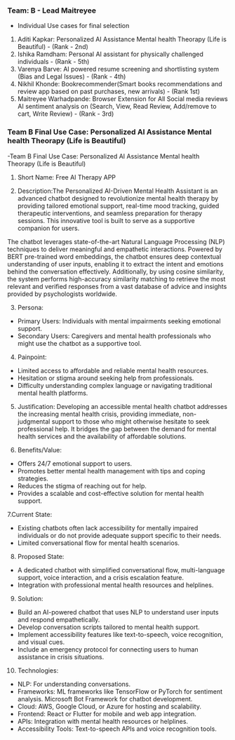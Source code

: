 ### Team: B - Lead Maitreyee
- Individual Use cases for final selection
1. Aditi Kapkar: Personalized AI Assistance Mental health Theorapy (Life is Beautiful) - (Rank - 2nd)
2. Ishika Ramdham: Personal AI assistant for physically challenged individuals - (Rank - 5th)
3. Varenya Barve: AI powered resume screening and shortlisting system (Bias and Legal Issues) - (Rank - 4th)
4. Nikhil Khonde: Bookrecommender(Smart books recommendations and review app based on past purchases, new arrivals) - (Rank 1st)
5. Maitreyee Warhadpande: Browser Extension for All Social media reviews AI sentiment analysis on <Product Reviews> (Search, View, Read Review, Add/remove to cart, Write Review) - (Rank - 3rd)

### Team B Final Use Case: Personalized AI Assistance Mental health Theorapy (Life is Beautiful)
-Team B Final Use Case: Personalized AI Assistance Mental health Theorapy (Life is Beautiful)
1. Short Name: Free AI Therapy APP

2. Description:The Personalized AI-Driven Mental Health Assistant is an advanced chatbot designed to revolutionize mental health therapy by providing tailored emotional support, real-time mood tracking, guided therapeutic interventions, and seamless preparation for therapy sessions. This innovative tool is built to serve as a supportive companion for users.

The chatbot leverages state-of-the-art Natural Language Processing (NLP) techniques to deliver meaningful and empathetic interactions. Powered by BERT pre-trained word embeddings, the chatbot ensures deep contextual understanding of user inputs, enabling it to extract the intent and emotions behind the conversation effectively. Additionally, by using cosine similarity, the system performs high-accuracy similarity matching to retrieve the most relevant and verified responses from a vast database of advice and insights provided by psychologists worldwide.

3. Persona:
- Primary Users: Individuals with mental impairments seeking emotional support.  
- Secondary Users: Caregivers and mental health professionals who might use the chatbot as a supportive tool.

4. Painpoint:
- Limited access to affordable and reliable mental health resources.  
- Hesitation or stigma around seeking help from professionals.  
- Difficulty understanding complex language or navigating traditional mental health platforms.

5. Justification:
Developing an accessible mental health chatbot addresses the increasing mental health crisis, providing immediate, non-judgmental support to those who might otherwise hesitate to seek professional help. It bridges the gap between the demand for mental health services and the availability of affordable solutions.

6. Benefits/Value:
- Offers 24/7 emotional support to users.  
- Promotes better mental health management with tips and coping strategies.  
- Reduces the stigma of reaching out for help.  
- Provides a scalable and cost-effective solution for mental health support.

7.Current State:
- Existing chatbots often lack accessibility for mentally impaired individuals or do not provide adequate support specific to their needs.  
- Limited conversational flow for mental health scenarios.

8. Proposed State:
- A dedicated chatbot with simplified conversational flow, multi-language support, voice interaction, and a crisis escalation feature.  
- Integration with professional mental health resources and helplines.

9. Solution:
- Build an AI-powered chatbot that uses NLP to understand user inputs and respond empathetically.  
- Develop conversation scripts tailored to mental health support.  
- Implement accessibility features like text-to-speech, voice recognition, and visual cues.  
- Include an emergency protocol for connecting users to human assistance in crisis situations.

10. Technologies:
- NLP: For understanding conversations. 
- Frameworks: ML frameworks like TensorFlow or PyTorch for sentiment analysis. Microsoft Bot Framework for chatbot development.  
- Cloud: AWS, Google Cloud, or Azure for hosting and scalability.  
- Frontend: React or Flutter for mobile and web app integration.  
- APIs: Integration with mental health resources or helplines.  
- Accessibility Tools: Text-to-speech APIs and voice recognition tools.
